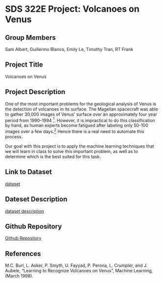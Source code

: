 # SDS 322E Project: Volcanoes on Venus

## Group Members

Sam Albert, Guillermo Blanco, Emily Le, Timothy Tran, RT Frank

## Project Title

Volcanoes on Venus

## Project Description

One of the most important problems for the geological analysis of Venus
is the detection of volcanoes in its surface. The Magellan spacecraft
was able to gather 30,000 images of Venus’ surface over an approximately
four year period from 1990–1994
[<sup>1</sup>](https://archive.ics.uci.edu/ml/datasets/Volcanoes+on+Venus+-+JARtool+experiment).
However, it is impractical to do this classification by hand, as human
experts become fatigued after labeling only 50-100 images over a few
days.[<sup>2</sup>](https://link.springer.com/content/pdf/10.1023/A:1007400206189.pdf)
Hence there is a real need to automate this process.

Our goal with this project is to apply the machine learning techniques
that we will learn in class to solve this important problem, as well as
to determine which is the best suited for this task.

## Link to Dataset

[dataset](https://archive.ics.uci.edu/ml/datasets/Volcanoes+on+Venus+-+JARtool+experiment)

## Dateset Description

[dataset
description](https://archive.ics.uci.edu/ml/machine-learning-databases/volcanoes-mld/volcanoes.data.html)

## Github Repository

[Github
Repository](https://github.com/SDSTimothyT/SDS-322E-Project-Volcanoes-on-Venus)

## References

M.C. Burl, L. Asker, P. Smyth, U. Fayyad, P. Perona, L. Crumpler, and J.
Aubele, “Learning to Recognize Volcanoes on Venus”, Machine Learning,
(March 1998).
